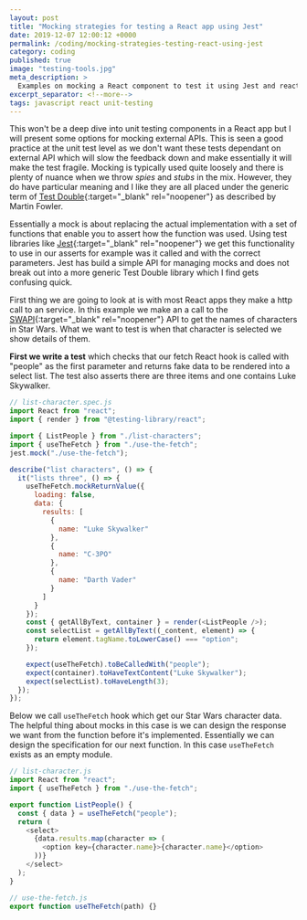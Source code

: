 ```yaml
---
layout: post
title: "Mocking strategies for testing a React app using Jest"
date: 2019-12-07 12:00:12 +0000
permalink: /coding/mocking-strategies-testing-react-using-jest
category: coding
published: true
image: "testing-tools.jpg"
meta_description: >
  Examples on mocking a React component to test it using Jest and react-testing-library
excerpt_separator: <!--more-->
tags: javascript react unit-testing
---
```


This won't be a deep dive into unit testing components in a React app but I will present some options for mocking external APIs. This is seen a good practice at the unit test level as we don't want these tests dependant on external API which will slow the feedback down and make essentially it will make the test fragile. Mocking is typically used quite loosely and there is plenty of nuance when we throw _spies_ and _stubs_ in the mix. However, they do have particular meaning and I like they are all placed under the generic term of [Test Double](https://martinfowler.com/bliki/TestDouble.html){:target="\_blank" rel="noopener"} as described by Martin Fowler.

Essentially a mock is about replacing the actual implementation with a set of functions that enable you to assert how the function was used. Using test libraries like [Jest](https://jestjs.io/docs/en/mock-functions){:target="\_blank" rel="noopener"} we get this functionality to use in our asserts for example was it called and with the correct parameters. Jest has build a simple API for managing mocks and does not break out into a more generic Test Double library which I find gets confusing quick.

<!--more-->

First thing we are going to look at is with most React apps they make a http call to an service. In this example we make an a call to the [SWAPI](https://swapi.co/){:target="\_blank" rel="noopener"} API to get the names of characters in Star Wars. What we want to test is when that character is selected we show details of them.

**First we write a test** which checks that our fetch React hook is called with "people" as the first parameter and returns fake data to be rendered into a select list. The test also asserts there are three items and one contains Luke Skywalker.

```javascript
// list-character.spec.js
import React from "react";
import { render } from "@testing-library/react";

import { ListPeople } from "./list-characters";
import { useTheFetch } from "./use-the-fetch";
jest.mock("./use-the-fetch");

describe("list characters", () => {
  it("lists three", () => {
    useTheFetch.mockReturnValue({
      loading: false,
      data: {
        results: [
          {
            name: "Luke Skywalker"
          },
          {
            name: "C-3PO"
          },
          {
            name: "Darth Vader"
          }
        ]
      }
    });
    const { getAllByText, container } = render(<ListPeople />);
    const selectList = getAllByText((_content, element) => {
      return element.tagName.toLowerCase() === "option";
    });

    expect(useTheFetch).toBeCalledWith("people");
    expect(container).toHaveTextContent("Luke Skywalker");
    expect(selectList).toHaveLength(3);
  });
});
```

Below we call `useTheFetch` hook which get our Star Wars character data. The helpful thing about mocks in this case is we can design the response we want from the function before it's implemented. Essentially we can design the specification for our next function. In this case `useTheFetch` exists as an empty module. 

```javascript
// list-character.js
import React from "react";
import { useTheFetch } from "./use-the-fetch";

export function ListPeople() {
  const { data } = useTheFetch("people");
  return (
    <select>
      {data.results.map(character => (
        <option key={character.name}>{character.name}</option>
      ))}
    </select>
  );
}
```

```javascript
// use-the-fetch.js
export function useTheFetch(path) {}
```
